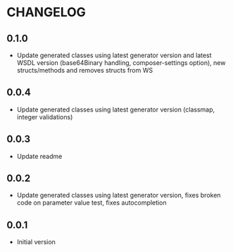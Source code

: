 # CHANGELOG

## 0.1.0
- Update generated classes using latest generator version and latest WSDL version (base64Binary handling, composer-settings option), new structs/methods and removes structs from WS

## 0.0.4
- Update generated classes using latest generator version (classmap, integer validations)

## 0.0.3
- Update readme

## 0.0.2
- Update generated classes using latest generator version, fixes broken code on parameter value test, fixes autocompletion

## 0.0.1
- Initial version
